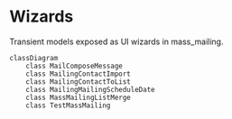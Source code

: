 # Wizards

Transient models exposed as UI wizards in mass_mailing.

```mermaid
classDiagram
    class MailComposeMessage
    class MailingContactImport
    class MailingContactToList
    class MailingMailingScheduleDate
    class MassMailingListMerge
    class TestMassMailing
```
